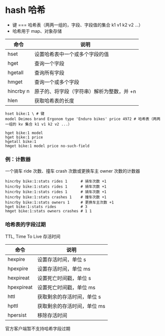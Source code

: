 # hash 哈希

- 键 === 哈希表（两两一组的，字段、字段值的集合 k1 v1 k2 v2 ...）
- 哈希用于 map、对象存储

| 命令      | 说明                                      |
| --------- | ----------------------------------------- |
| hset      | 设置哈希表中一个或多个字段的值            |
| hget      | 查询一个字段                              |
| hgetall   | 查询所有字段                              |
| hmget     | 查询一个或多个字段                        |
| hincrby n | 原子的、将字段（字符串）解析为整数，并 +n |
| hlen      | 获取哈希表的长度                          |

```shell
hset bike:1 \ # 键
model Deimos brand Ergonom type 'Enduro bikes' price 4972 # 哈希表（两两一组的 kv 集合 k1 v1 k2 v2 ...）

hget bike:1 model
hget bike:1 price
hgetall bike:1
hmget bike:1 model price no-such-field
```

### 例：计数器

一个骑车 ride 次数、撞车 crash 次数或更换车主 owner 次数的计数器

```shell
hincrby bike:1:stats rides 1      # 骑车次数 +1
hincrby bike:1:stats rides 1      # 骑车次数 +1
hincrby bike:1:stats rides 1      # 骑车次数 +1
hincrby bike:1:stats crashes 1    # 撞车次数 +1
hincrby bike:1:stats owners 1     # 更换车主次数 +1
hget bike:1:stats rides           # 3
hmget bike:1:stats owners crashes # 1 1
```

### 哈希表的字段过期

TTL, Time To Live 存活时间

| 命令       | 说明                        |
| ---------- | --------------------------- |
| hexpire    | 设置存活时间，单位 s        |
| hpexpire   | 设置存活时间，单位 ms       |
| hexpireat  | 设置死亡时间戳，单位 s      |
| hpexpireat | 设置死亡时间戳，单位 ms     |
| httl       | 获取剩余的存活时间，单位 s  |
| hpttl      | 获取剩余的存活时间，单位 ms |
| hpersist   | 移除存活时间                |

官方客户端暂不支持哈希字段过期
